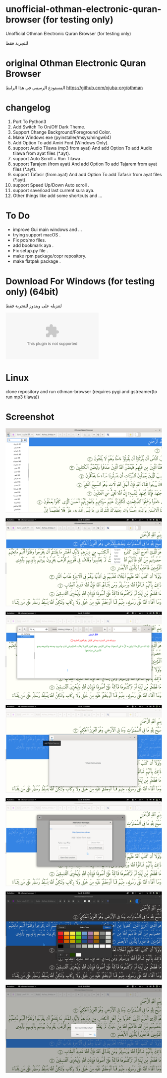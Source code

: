 # unofficial-othman-electronic-quran-browser  (for testing only)
Unofficial Othman Electronic Quran Browser (for testing only)

للتجربة فقط


# original Othman Electronic Quran Browser
المستودع الرسمي في هذا الرابط
https://github.com/ojuba-org/othman


# changelog 
  1.  Port To Python3
  2.  Add Switch To On/Off Dark Theme.
  3.  Support Change Background/Foreground Color.
  4.  Make Windows exe (pyinstaller/msys/mingw64)
  5.  Add Option To add Amiri Font (Windows Only).
  6.  support Audio Tilawa (mp3 from ayat) And add Option To add Audio tilawa from ayat files (*.ayt).
  7.  support Auto Scroll + Run Tilawa  .
  8.  support Tarajem (from ayat) And add Option To add Tajarem  from ayat files (*.ayt). 
  9.  support Tafasir (from ayat) And add Option To add Tafasir  from ayat files (*.ayt).
  10. support Speed Up/Down Auto scroll .
  11. support save/load last current sura aya.
  12. Other things like add some shortcuts and ...
  
# To Do 
 * improve Gui main windows and ...
 * trying support macOS .
 * Fix pot/mo files.
 * add bookmark aya .
 * Fix setup.py file .
 * make rpm package/copr repository.
 * make flatpak package .
 
# Download For Windows (for testing only) (64bit)

لتنزيله على ويندوز للتجربة فقط

![Download](https://github.com/yucefsourani/unofficial-othman-electronic-quran-browser/releases/download/0.3.0beta/othman-setup.exe "Screenshot")


# Linux 

clone repository and run othman-browser (requires pygi and gstreamer(to run mp3 tilawa))

# Screenshot
![Alt text](https://raw.githubusercontent.com/yucefsourani/unofficial-othman-electronic-quran-browser/master/Screenshot1.png "Screenshot")

![Alt text](https://raw.githubusercontent.com/yucefsourani/unofficial-othman-electronic-quran-browser/master/Screenshot2.png "Screenshot")

![Alt text](https://raw.githubusercontent.com/yucefsourani/unofficial-othman-electronic-quran-browser/master/Screenshot3.png "Screenshot")

![Alt text](https://raw.githubusercontent.com/yucefsourani/unofficial-othman-electronic-quran-browser/master/Screenshot4.png "Screenshot")

![Alt text](https://raw.githubusercontent.com/yucefsourani/unofficial-othman-electronic-quran-browser/master/Screenshot5.png "Screenshot")

![Alt text](https://raw.githubusercontent.com/yucefsourani/unofficial-othman-electronic-quran-browser/master/Screenshot6.png "Screenshot")

![Alt text](https://raw.githubusercontent.com/yucefsourani/unofficial-othman-electronic-quran-browser/master/Screenshot7.png "Screenshot")





